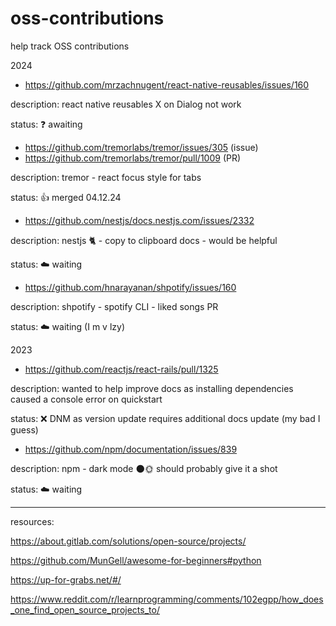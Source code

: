 # oss-contributions

help track OSS contributions

2024

- https://github.com/mrzachnugent/react-native-reusables/issues/160

description: react native reusables X on Dialog not work

status: ❓ awaiting

- https://github.com/tremorlabs/tremor/issues/305 (issue)
- https://github.com/tremorlabs/tremor/pull/1009 (PR)

description: tremor - react focus style for tabs 

status: 👍 merged 04.12.24

- https://github.com/nestjs/docs.nestjs.com/issues/2332

description: nestjs 🐈 - copy to clipboard docs - would be helpful

status: ☁️ waiting

- https://github.com/hnarayanan/shpotify/issues/160

description: shpotify - spotify CLI - liked songs PR

status: ☁️ waiting (I m v lzy)

2023 

- https://github.com/reactjs/react-rails/pull/1325

description: wanted to help improve docs as installing dependencies caused a console error on quickstart

status: ❌ DNM as version update requires additional docs update (my bad I guess)

- https://github.com/npm/documentation/issues/839


description: npm - dark mode 🌑🌞 should probably give it a shot

status: ☁️ waiting

---

resources:

https://about.gitlab.com/solutions/open-source/projects/

https://github.com/MunGell/awesome-for-beginners#python

https://up-for-grabs.net/#/

https://www.reddit.com/r/learnprogramming/comments/102egpp/how_does_one_find_open_source_projects_to/
